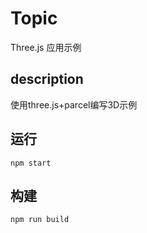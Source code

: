 # Topic
Three.js 应用示例

## description
使用three.js+parcel编写3D示例

## 运行
```shell
npm start
```

## 构建
```shell
npm run build
```